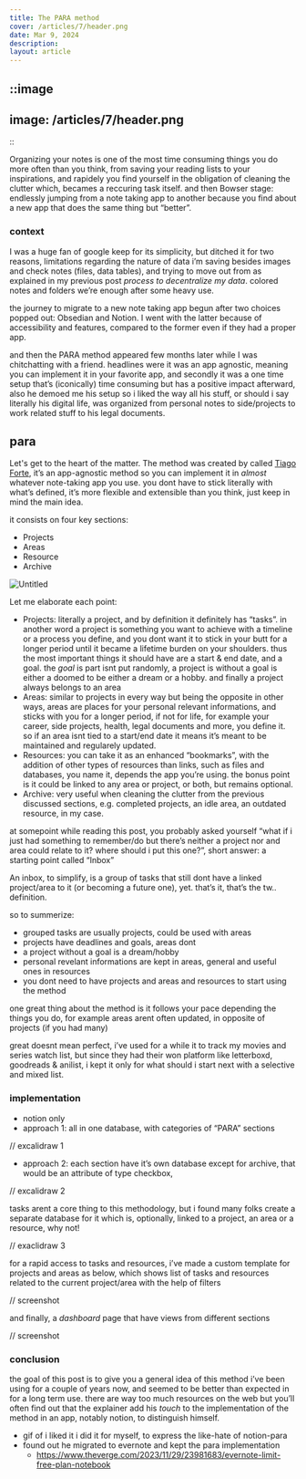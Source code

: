 ```yaml
---
title: The PARA method
cover: /articles/7/header.png
date: Mar 9, 2024
description: 
layout: article
---
```


::image
---
image: /articles/7/header.png
---
::

Organizing your notes is one of the most time consuming things you do more often than you think, from saving your reading lists to your inspirations, and rapidely you find yourself in the obligation of cleaning the clutter which, becames a reccuring task itself. and then Bowser stage: endlessly jumping from a note taking app to another because you find about a new app that does the same thing but “better”.

### context

I was a huge fan of google keep for its simplicity, but ditched it for two reasons, limitations regarding the nature of data i’m saving besides images and check notes (files, data tables), and trying to move out from as explained in my previous post *process to decentralize my data*. colored notes and folders we’re enough after some heavy use.

the journey to migrate to a new note taking app begun after two choices popped out: Obsedian and Notion. I went with the latter because of accessibility and features, compared to the former even if they had a proper app.

and then the PARA method appeared few months later while I was chitchatting with a friend. headlines were it was an app agnostic, meaning you can implement it in your favorite app, and secondly it was a one time setup that’s (iconically) time consuming but has a positive impact afterward, also he demoed me his setup so i liked the way all his stuff, or should i say literally his digital life, was organized from personal notes to side/projects to work related stuff to his legal documents.

## para

Let's get to the heart of the matter. The method was created by called [Tiago Forte](https://fortelabs.com/start-here/), it’s an app-agnostic method so you can implement it in *almost* whatever note-taking app you use. you dont have to stick literally with what’s defined, it’s more flexible and extensible than you think, just keep in mind the main idea.

it consists on four key sections:

- Projects
- Areas
- Resource
- Archive

![Untitled](https://s3-us-west-2.amazonaws.com/secure.notion-static.com/364b4bad-ef0e-4bd2-8953-73afebfce73e/Untitled.png)

Let me elaborate each point:

- Projects: literally a project, and by definition it definitely has “tasks”. in another word a project is something you want to achieve with a timeline or a process you define, and you dont want it to stick in your butt for a longer period until it became a lifetime burden on your shoulders. thus the most important things it should have are a start & end date, and a goal. the *goal* is part isnt put randomly, a project is without a goal is either a doomed to be either a dream or a hobby. and finally a project always belongs to an area
- Areas: similar to projects in every way but being the opposite in other ways, areas are places for your personal relevant informations, and sticks with you for a longer period, if not for life, for example your career, side projects, health, legal documents and more, you define it. so if an area isnt tied to a start/end date it means it’s meant to be maintained and regularely updated.
- Resources: you can take it as an enhanced “bookmarks”, with the addition of other types of resources than links, such as files and databases, you name it, depends the  app you’re using. the bonus point is it could be linked to any area or project, or both, but remains optional.
- Archive: very useful when cleaning the clutter from the previous discussed sections, e.g. completed projects, an idle area, an outdated resource, in my case.

at somepoint while reading this post, you probably asked yourself “what if i just had something to remember/do but there’s neither a project nor and area could relate to it? where should i put this one?”, short answer: a starting point called “Inbox”

An inbox, to simplify, is a group of tasks that still dont have a linked project/area to it (or becoming a future one), yet. that’s it, that’s the tw.. definition.

so to summerize:

- grouped tasks are usually projects, could be used with areas
- projects have deadlines and goals, areas dont
- a project without a goal is a dream/hobby
- personal revelant informations are kept in areas, general and useful ones in resources
- you dont need to have projects and areas and resources to start using the method

one great thing about the method is it follows your pace depending the things you do, for example areas arent often updated, in opposite of projects (if you had many)

great doesnt mean perfect, i’ve used for a while it to track my movies and series watch list, but since they had their won platform like letterboxd, goodreads & anilist, i kept it only for what should i start next with a selective and mixed list.

### implementation

- notion only
- approach 1: all in one database, with categories of “PARA” sections

// excalidraw 1

- approach 2: each section have it’s own database except for archive, that would be an attribute of type checkbox,

// excalidraw 2

tasks arent a core thing to this methodology, but i found many folks create a separate database for it which is, optionally, linked to a project, an area or a resource, why not!

// exaclidraw 3



for a rapid access to tasks and resources, i’ve made a custom template for projects and areas as below, which shows list of tasks and resources related to the current project/area with the help of filters

// screenshot

and finally, a *dashboard* page that have views from different sections

// screenshot

### conclusion

the goal of this post is to give you a general idea of this method i’ve been using for a couple of years now, and seemed to be better than expected in for a long term use. there are way too much resources on the web but you’ll often find out that the explainer add his *touch* to the implementation of the method in an app, notably notion, to distinguish himself.

- gif of i liked it i did it for myself, to express the like-hate of notion-para
- found out he migrated to evernote and kept the para implementation
    - https://www.theverge.com/2023/11/29/23981683/evernote-limit-free-plan-notebook